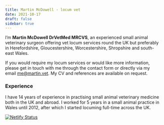 ```yaml
---
title: Martin McDowell - locum vet
date: 2021-10-17
draft: false
sidebar: true
---
```

I’m **Martin McDowell DrVetMed MRCVS**, an experienced small animal veterinary surgeon offering vet locum services round the UK but preferably in Herefordshire, Gloucestershire, Worcestershire, Shropshire and south-east Wales.

If you would require my locum services or would like more information, please get in touch with me through the contact form or directly via my email me@martin.vet. My CV and references are available on request.

### Experience
I have 14 years of experience in practising small animal veterinary medicine both in the UK and abroad. I worked for 5 years in a small animal practice in Wales until 2012, after which I started locuming full-time across the UK.

[![Netlify Status](https://api.netlify.com/api/v1/badges/6a01ee8f-ce8f-46ee-9e81-9ce11e00c42a/deploy-status)](https://app.netlify.com/sites/martinvet/deploys)
